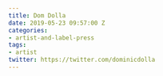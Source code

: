```yaml
---
title: Dom Dolla
date: 2019-05-23 09:57:00 Z
categories:
- artist-and-label-press
tags:
- artist
twitter: https://twitter.com/dominicdolla
---
```


